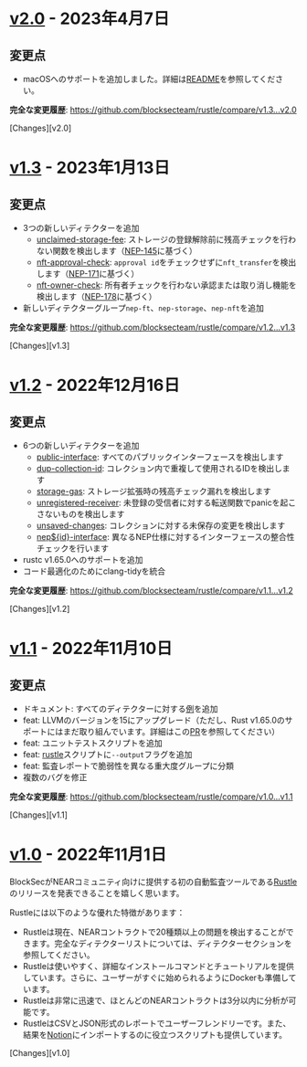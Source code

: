 
<a name="v2.0"></a>
# [v2.0](https://github.com/blocksecteam/rustle/releases/tag/v2.0) - 2023年4月7日

## 変更点

* macOSへのサポートを追加しました。詳細は[README](/README.md#macos-setup)を参照してください。

**完全な変更履歴**: https://github.com/blocksecteam/rustle/compare/v1.3...v2.0

[Changes][v2.0]

<a name="v1.3"></a>
# [v1.3](https://github.com/blocksecteam/rustle/releases/tag/v1.3) - 2023年1月13日

## 変更点

* 3つの新しいディテクターを追加
  *   [unclaimed-storage-fee](/docs/detectors/unclaimed-storage-fee.md): ストレージの登録解除前に残高チェックを行わない関数を検出します（[NEP-145](https://github.com/near/NEPs/blob/master/neps/nep-0145.md)に基づく）
  *   [nft-approval-check](/docs/detectors/nft-approval-check.md): `approval id`をチェックせずに`nft_transfer`を検出します（[NEP-171](https://github.com/near/NEPs/blob/master/neps/nep-0171.md)に基づく）
  *   [nft-owner-check](/docs/detectors/nft-owner-check.md): 所有者チェックを行わない承認または取り消し機能を検出します（[NEP-178](https://github.com/near/NEPs/blob/master/neps/nep-0178.md)に基づく）
* 新しいディテクターグループ`nep-ft`、`nep-storage`、`nep-nft`を追加

**完全な変更履歴**: https://github.com/blocksecteam/rustle/compare/v1.2...v1.3

[Changes][v1.3]

<a name="v1.2"></a>
# [v1.2](https://github.com/blocksecteam/rustle/releases/tag/v1.2) - 2022年12月16日

## 変更点

* 6つの新しいディテクターを追加
  *   [public-interface](/docs/detectors/public-interface.md): すべてのパブリックインターフェースを検出します
  *   [dup-collection-id](/docs/detectors/dup-collection-id.md): コレクション内で重複して使用されるIDを検出します
  *   [storage-gas](/docs/detectors/storage-gas.md): ストレージ拡張時の残高チェック漏れを検出します
  *   [unregistered-receiver](/docs/detectors/unregistered-receiver.md): 未登録の受信者に対する転送関数でpanicを起こさないものを検出します
  *   [unsaved-changes](/docs/detectors/unsaved-changes.md): コレクションに対する未保存の変更を検出します
  *   [nep${id}-interface](/docs/detectors/nep-interface.md): 異なるNEP仕様に対するインターフェースの整合性チェックを行います
* rustc v1.65.0へのサポートを追加
* コード最適化のためにclang-tidyを統合

**完全な変更履歴**: https://github.com/blocksecteam/rustle/compare/v1.1...v1.2

[Changes][v1.2]

<a name="v1.1"></a>
# [v1.1](https://github.com/blocksecteam/rustle/releases/tag/v1.1) - 2022年11月10日

## 変更点

* ドキュメント: すべてのディテクターに対する[例](/examples)を追加
* feat: LLVMのバージョンを15にアップグレード（ただし、Rust v1.65.0のサポートにはまだ取り組んでいます。詳細はこの[PR](https://github.com/rust-lang/rust/pull/99464/)を参照してください）
* feat: ユニットテストスクリプトを追加
* feat: [rustle](/rustle)スクリプトに`--output`フラグを追加
* feat: 監査レポートで脆弱性を異なる重大度グループに分類
* 複数のバグを修正

**完全な変更履歴**: https://github.com/blocksecteam/rustle/compare/v1.0...v1.1

[Changes][v1.1]

<a name="v1.0"></a>
# [v1.0](https://github.com/blocksecteam/rustle/releases/tag/v1.0) - 2022年11月1日

BlockSecがNEARコミュニティ向けに提供する初の自動監査ツールである[Rustle](https://github.com/blocksecteam/rustle)のリリースを発表できることを嬉しく思います。

Rustleには以下のような優れた特徴があります：

* Rustleは現在、NEARコントラクトで20種類以上の問題を検出することができます。完全なディテクターリストについては、ディテクターセクションを参照してください。
* Rustleは使いやすく、詳細なインストールコマンドとチュートリアルを提供しています。さらに、ユーザーがすぐに始められるようにDockerも準備しています。
* Rustleは非常に迅速で、ほとんどのNEARコントラクトは3分以内に分析が可能です。
* RustleはCSVとJSON形式のレポートでユーザーフレンドリーです。また、結果を[Notion](https://www.notion.so/)にインポートするのに役立つスクリプトも提供しています。

[Changes][v1.0]


<!-- Generated by https://github.com/rhysd/changelog-from-release v3.7.0 -->

